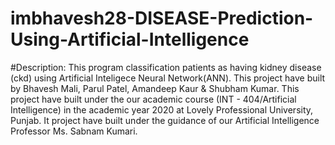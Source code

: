 # imbhavesh28-DISEASE-Prediction-Using-Artificial-Intelligence
#Description: This program classification patients as having kidney disease (ckd) using Artificial Inteligece Neural Network(ANN). This project have built by Bhavesh Mali, Parul Patel, Amandeep Kaur &amp; Shubham Kumar. This project have built under the our academic course (INT - 404/Artificial Intelligence) in the academic year 2020 at Lovely Professional University, Punjab. It project have built under the guidance of our Artificial Intelligence Professor Ms. Sabnam Kumari.
